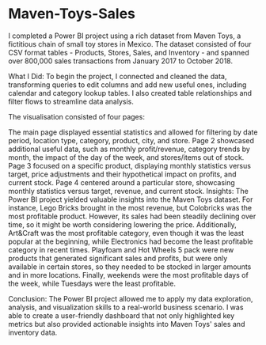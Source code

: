# Maven-Toys-Sales

I completed a Power BI project using a rich dataset from Maven Toys, a fictitious chain of small toy stores in Mexico. The dataset consisted of four CSV format tables - Products, Stores, Sales, and Inventory - and spanned over 800,000 sales transactions from January 2017 to October 2018.

What I Did:
To begin the project, I connected and cleaned the data, transforming queries to edit columns and add new useful ones, including calendar and category lookup tables. I also created table relationships and filter flows to streamline data analysis.

The visualisation consisted of four pages:

The main page displayed essential statistics and allowed for filtering by date period, location type, category, product, city, and store.
Page 2 showcased additional useful data, such as monthly profit/revenue, category trends by month, the impact of the day of the week, and stores/items out of stock.
Page 3 focused on a specific product, displaying monthly statistics versus target, price adjustments and their hypothetical impact on profits, and current stock.
Page 4 centered around a particular store, showcasing monthly statistics versus target, revenue, and current stock.
Insights:
The Power BI project yielded valuable insights into the Maven Toys dataset. For instance, Lego Bricks brought in the most revenue, but Colobricks was the most profitable product. However, its sales had been steadily declining over time, so it might be worth considering lowering the price. Additionally, Art&Craft was the most profitable category, even though it was the least popular at the beginning, while Electronics had become the least profitable category in recent times. Playfoam and Hot Wheels 5 pack were new products that generated significant sales and profits, but were only available in certain stores, so they needed to be stocked in larger amounts and in more locations. Finally, weekends were the most profitable days of the week, while Tuesdays were the least profitable.

Conclusion:
The Power BI project allowed me to apply my data exploration, analysis, and visualization skills to a real-world business scenario. I was able to create a user-friendly dashboard that not only highlighted key metrics but also provided actionable insights into Maven Toys' sales and inventory data.
